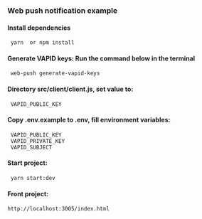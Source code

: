 ### Web push notification example

#### Install dependencies
```
 yarn  or npm install
```

#### Generate VAPID keys: Run the command below in the terminal
```
 web-push generate-vapid-keys
```


#### Directory src/client/client.js, set value to:
```
 VAPID_PUBLIC_KEY
```

#### Copy .env.example to .env, fill environment variables:
```
 VAPID_PUBLIC_KEY
 VAPID_PRIVATE_KEY
 VAPID_SUBJECT
```

#### Start project:
```
 yarn start:dev
```

#### Front project:
```
http://localhost:3005/index.html
```
